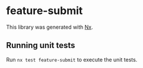 # feature-submit

This library was generated with [Nx](https://nx.dev).

## Running unit tests

Run `nx test feature-submit` to execute the unit tests.
